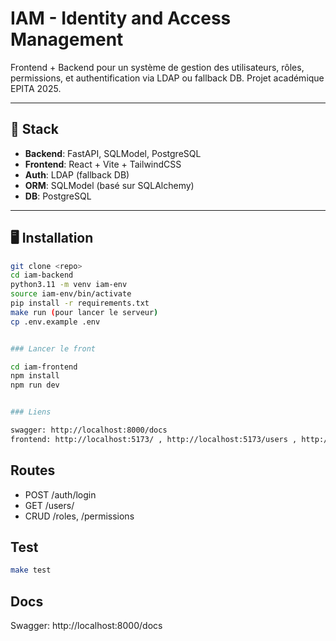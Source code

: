 # IAM - Identity and Access Management

Frontend + Backend pour un système de gestion des utilisateurs, rôles, permissions, et authentification via LDAP ou fallback DB. Projet académique EPITA 2025.

---

## 🧱 Stack

- **Backend**: FastAPI, SQLModel, PostgreSQL
- **Frontend**: React + Vite + TailwindCSS
- **Auth**: LDAP (fallback DB)
- **ORM**: SQLModel (basé sur SQLAlchemy)
- **DB**: PostgreSQL

---

## 🖥️ Installation

```bash
git clone <repo>
cd iam-backend
python3.11 -m venv iam-env
source iam-env/bin/activate
pip install -r requirements.txt
make run (pour lancer le serveur)
cp .env.example .env


### Lancer le front

cd iam-frontend
npm install
npm run dev


### Liens

swagger: http://localhost:8000/docs
frontend: http://localhost:5173/ , http://localhost:5173/users , http://localhost:5173/roles , http://localhost:5173/permissions
```




## Routes

- POST /auth/login
- GET /users/
- CRUD /roles, /permissions

## Test

```bash
make test
```

## Docs

Swagger: http://localhost:8000/docs

